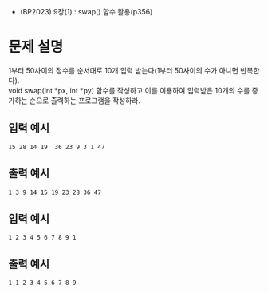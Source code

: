 - (BP2023) 9장(1) : swap() 함수 활용(p356)

# 문제 설명

1부터 50사이의 정수를 순서대로 10개 입력 받는다(1부터 50사이의 수가 아니면 반복한다).   
void swap(int *px, int *py) 함수를 작성하고 이를 이용하여 입력받은 10개의 수를 증가하는 순으로 출력하는 프로그램을 작성하라. 

## 입력 예시
```
15 28 14 19  36 23 9 3 1 47
```

## 출력 예시
```
1 3 9 14 15 19 23 28 36 47
```

## 입력 예시
```
1 2 3 4 5 6 7 8 9 1
```

## 출력 예시
```
1 1 2 3 4 5 6 7 8 9
```
